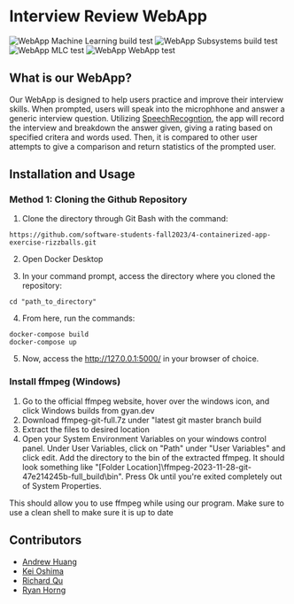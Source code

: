 # Interview Review WebApp
![WebApp Machine Learning build test](https://github.com/software-students-fall2023/4-containerized-app-exercise-rizzballs/actions/workflows/event-logger.yml/badge.svg)
![WebApp Subsystems build test](https://github.com/software-students-fall2023/4-containerized-app-exercise-rizzballs/actions/workflows/lint.yml/badge.svg)
![WebApp MLC test](https://github.com/software-students-fall2023/4-containerized-app-exercise-rizzballs/actions/workflows/ml-test.yml/badge.svg)
![WebApp WebApp test](https://github.com/software-students-fall2023/4-containerized-app-exercise-rizzballs/actions/workflows/app-test.yml/badge.svg)

## What is our WebApp?

Our WebApp is designed to help users practice and improve their interview skills. When prompted, users will speak into the microphhone and answer a generic interview question. Utilizing [SpeechRecogntion](https://pypi.org/project/SpeechRecognition/), the app will record the interview and breakdown the answer given, giving a rating based on specified critera and words used. Then, it is compared to other user attempts to give a comparison and return statistics of the prompted user.

## Installation and Usage

### Method 1: Cloning the Github Repository
1. Clone the directory through Git Bash with the command:

```
https://github.com/software-students-fall2023/4-containerized-app-exercise-rizzballs.git
```

2. Open Docker Desktop

3. In your command prompt, access the directory where you cloned the repository:
```
cd "path_to_directory"
```

4. From here, run the commands:
```
docker-compose build
docker-compose up
```

5. Now, access the http://127.0.0.1:5000/ in your browser of choice.

### Install ffmpeg (Windows)
1. Go to the official ffmpeg website, hover over the windows icon, and click Windows builds from gyan.dev
2. Download ffmpeg-git-full.7z under "latest git master branch build
3. Extract the files to desired location
4. Open your System Environment Variables on your windows control panel. Under User Variables, click on "Path" under "User Variables" and click edit. Add the directory to the bin of the extracted ffmpeg. It should look something like "[Folder Location]\ffmpeg-2023-11-28-git-47e214245b-full_build\bin". Press Ok until you're exited completely out of System Properties. 

This should allow you to use ffmpeg while using our program. Make sure to use a clean shell to make sure it is up to date

## Contributors

- [Andrew Huang](https://github.com/andrew0022)
- [Kei Oshima](https://github.com/KeiOshima)
- [Richard Qu](https://github.com/kingslayerrq)
- [Ryan Horng](https://github.com/Ryan-Horng)